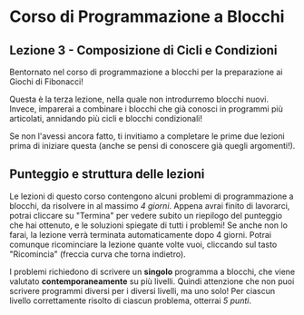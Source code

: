 # Corso di Programmazione a Blocchi

## Lezione 3 - Composizione di Cicli e Condizioni

Bentornato nel corso di programmazione a blocchi per la preparazione ai Giochi di Fibonacci!

Questa è la terza lezione, nella quale non introdurremo blocchi nuovi. Invece, imparerai a combinare i
blocchi che già conosci in programmi più articolati, annidando più cicli e blocchi condizionali!

Se non l'avessi ancora fatto, ti invitiamo a completare le prime due lezioni prima di iniziare questa (anche se pensi di conoscere già quegli argomenti!).

## Punteggio e struttura delle lezioni

Le lezioni di questo corso contengono alcuni problemi di programmazione a blocchi, da risolvere in al massimo _4 giorni_. Appena avrai finito di lavorarci, potrai cliccare su "Termina" per vedere subito un riepilogo del punteggio che hai ottenuto, e le soluzioni spiegate di tutti i problemi! Se anche non lo farai, la lezione verrà terminata automaticamente dopo 4 giorni. Potrai comunque ricominciare la lezione quante volte vuoi, cliccando sul tasto "Ricomincia" (freccia curva che torna indietro).

I problemi richiedono di scrivere un **singolo** programma a blocchi, che viene valutato **contemporaneamente** su più livelli.
Quindi attenzione che non puoi scrivere programmi diversi per i diversi livelli, ma uno solo!
Per ciascun livello correttamente risolto di ciascun problema, otterrai _5 punti_.
